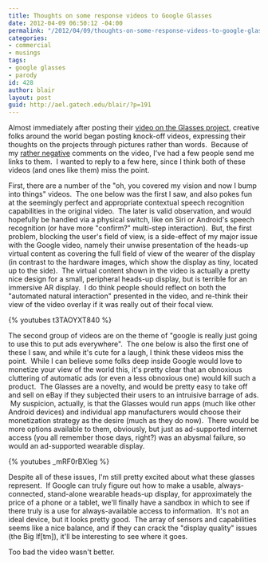```yaml
---
title: Thoughts on some response videos to Google Glasses
date: 2012-04-09 06:50:12 -04:00
permalink: "/2012/04/09/thoughts-on-some-response-videos-to-google-glasses/"
categories:
- commercial
- musings
tags:
- google glasses
- parody
id: 428
author: blair
layout: post
guid: http://ael.gatech.edu/blair/?p=191
---
```


Almost immediately after posting their [video on the Glasses project](https://plus.google.com/u/0/111626127367496192147/posts), creative folks around the world began posting knock-off videos, expressing their thoughts on the projects through pictures rather than words.  Because of my [rather negative](http://ael.gatech.edu/blair/2012/04/05/185/) comments on the video, I've had a few people send me links to them.  I wanted to reply to a few here, since I think both of these videos (and ones like them) miss the point.

First, there are a number of the "oh, you covered my vision and now I bump into things" videos.  The one below was the first I saw, and also pokes fun at the seemingly perfect and appropriate contextual speech recognition capabilities in the original video.  The later is valid observation, and would hopefully be handled via a physical switch, like on Siri or Android's speech recognition (or have more "confirm?" multi-step interaction).  But, the first problem, blocking the user's field of view, is a side-effect of my major issue with the Google video, namely their unwise presentation of the heads-up virtual content as covering the full field of view of the wearer of the display (in contrast to the hardware images, which show the display as tiny, located up to the side).  The virtual content shown in the video is actually a pretty nice design for a small, peripheral heads-up display, but is terrible for an immersive AR display.  I do think people should reflect on both the "automated natural interaction" presented in the video, and re-think their view of the video overlay if it was really out of their focal view.

{% youtubes t3TAOYXT840 %}

The second group of videos are on the theme of "google is really just going to use this to put ads everywhere".  The one below is also the first one of these I saw, and while it's cute for a laugh, I think these videos miss the point.  While I can believe some folks deep inside Google would love to monetize your view of the world this, it's pretty clear that an obnoxious cluttering of automatic ads (or even a less obnoxious one) would kill such a product.  The Glasses are a novelty, and would be pretty easy to take off and sell on eBay if they subjected their users to an intruisive barrage of ads.  My suspicion, actually, is that the Glasses would run apps (much like other Android devices) and individual app manufacturers would choose their monetization strategy as the desire (much as they do now).  There would be more options available to them, obviously, but just as ad-supported internet access (you all remember those days, right?) was an abysmal failure, so would an ad-supported wearable display.

{% youtubes _mRF0rBXIeg %}

Despite all of these issues, I'm still pretty excited about what these glasses represent.  If Google can truly figure out how to make a usable, always-connected, stand-alone wearable heads-up display, for approximately the price of a phone or a tablet, we'll finally have a sandbox in which to see if there truly is a use for always-available access to information.  It's not an ideal device, but it looks pretty good.  The array of sensors and capabilities seems like a nice balance, and if they can crack the "display quality" issues (the Big If[tm]), it'll be interesting to see where it goes.

Too bad the video wasn't better.
